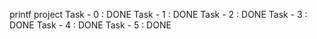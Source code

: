 printf project
Task - 0 : DONE
Task - 1 : DONE
Task - 2 : DONE
Task - 3 : DONE
Task - 4 : DONE
Task - 5 : DONE
